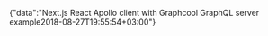 {"data":"Next.js React Apollo client with Graphcool GraphQL server example2018-08-27T19:55:54+03:00"}
